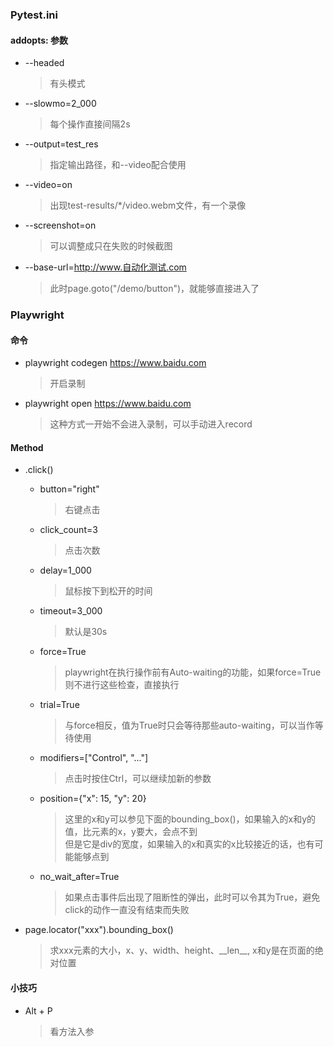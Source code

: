 ### Pytest.ini ###

#### addopts: 参数 ####
- --headed
    > 有头模式
- --slowmo=2_000
    > 每个操作直接间隔2s
- --output=test_res
    > 指定输出路径，和--video配合使用
- --video=on
    > 出现test-results/*/video.webm文件，有一个录像
- --screenshot=on
    > 可以调整成只在失败的时候截图
- --base-url=http://www.自动化测试.com
    > 此时page.goto("/demo/button")，就能够直接进入了

### Playwright ###
#### 命令 ####
- playwright codegen https://www.baidu.com
    > 开启录制
- playwright open https://www.baidu.com
    > 这种方式一开始不会进入录制，可以手动进入record

#### Method ####
- .click()
  - button="right" 
    > 右键点击
  - click_count=3
    > 点击次数
  - delay=1_000
    > 鼠标按下到松开的时间
  - timeout=3_000
    > 默认是30s
  - force=True
    > playwright在执行操作前有Auto-waiting的功能，如果force=True则不进行这些检查，直接执行
  - trial=True
    > 与force相反，值为True时只会等待那些auto-waiting，可以当作等待使用
  - modifiers=["Control", "..."]
    > 点击时按住Ctrl，可以继续加新的参数
  - position={"x": 15, "y": 20}
    > 这里的x和y可以参见下面的bounding_box()，如果输入的x和y的值，比元素的x，y要大，会点不到<br>但是它是div的宽度，如果输入的x和真实的x比较接近的话，也有可能能够点到
  - no_wait_after=True
    > 如果点击事件后出现了阻断性的弹出，此时可以令其为True，避免click的动作一直没有结束而失败

- page.locator("xxx").bounding_box()
  > 求xxx元素的大小，x、y、width、height、\_\_len__, x和y是在页面的绝对位置

#### 小技巧 ####
- Alt + P
  > 看方法入参
